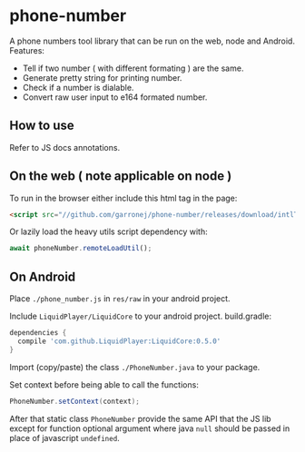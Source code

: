 # phone-number

A phone numbers tool library that can be run on the web, node and Android.  
Features:  
- Tell if two number ( with different formating ) are the same.  
- Generate pretty string for printing number.  
- Check if a number is dialable.  
- Convert raw user input to e164 formated number.

## How to use

Refer to JS docs annotations.

## On the web ( note applicable on node )

To run in the browser either include this html tag in the page: 
```html
<script src="//github.com/garronej/phone-number/releases/download/intlTelInputUtils/utils.js>"></script>
```

Or lazily load the heavy utils script dependency with:
```ts
await phoneNumber.remoteLoadUtil();
```

## On Android

Place ``./phone_number.js`` in ``res/raw`` in your android project.  

Include ``LiquidPlayer/LiquidCore`` to your android project.
build.gradle:
```gradle
dependencies {
  compile 'com.github.LiquidPlayer:LiquidCore:0.5.0'
}
```
Import (copy/paste) the class ``./PhoneNumber.java`` to your package.

Set context before being able to call the functions:
```java
PhoneNumber.setContext(context);
```

After that static class ``PhoneNumber`` provide the same API that the JS lib
except for function optional argument where java ``null`` should be passed in   
place of javascript ``undefined``.


